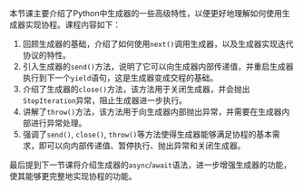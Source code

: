 本节课主要介绍了Python中生成器的一些高级特性，以便更好地理解如何使用生成器实现协程。课程内容如下：

1. 回顾生成器的基础，介绍了如何使用`next()`调用生成器，以及生成器实现迭代协议的特性。
2. 引入生成器的`send()`方法，说明了它可以向生成器内部传递值，并重启生成器执行到下一个`yield`语句，这是生成器变成交程的基础。
3. 介绍了生成器的`close()`方法，该方法用于关闭生成器，并会抛出`StopIteration`异常，阻止生成器进一步执行。
4. 讲解了`throw()`方法，该方法用于向生成器内部抛出异常，并需要在生成器内部进行异常处理。
5. 强调了`send()`, `close()`, `throw()`等方法使得生成器能够满足协程的基本需求，即可以向内部传递值、暂停执行、抛出异常和关闭生成器。

最后提到下一节课将介绍生成器的`async`/`await`语法，进一步增强生成器的功能，使其能够更完整地实现协程的功能。